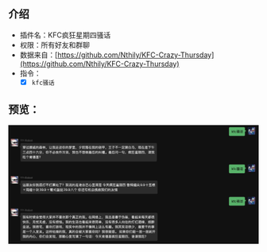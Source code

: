 ## 介绍

* 插件名：KFC疯狂星期四骚话
* 权限：所有好友和群聊
* 数据来自：[https://github.com/Nthily/KFC-Crazy-Thursday](https://github.com/Nthily/KFC-Crazy-Thursday)
* 指令：
    * [x] `kfc骚话`

## 预览：

![img](preview.jpg)
